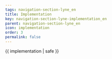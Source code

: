 ```yaml
---
tags: navigation-section-lyne_en
title: Implementation
key: navigation-section-lyne-implementation_en
parent: navigation-section-lyne_en
icon: implementation
order: 3
permalink: false  
---
```

 {{ implementation | safe }}


